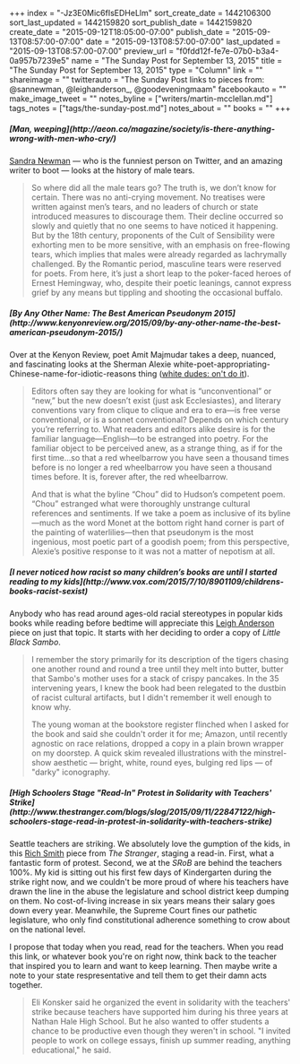 +++
index = "-Jz3E0Mic6fIsEDHeLlm"
sort_create_date = 1442106300
sort_last_updated = 1442159820
sort_publish_date = 1442159820
create_date = "2015-09-12T18:05:00-07:00"
publish_date = "2015-09-13T08:57:00-07:00"
date = "2015-09-13T08:57:00-07:00"
last_updated = "2015-09-13T08:57:00-07:00"
preview_url = "f0fdd12f-fe7e-07b0-b3a4-0a957b7239e5"
name = "The Sunday Post for September 13, 2015"
title = "The Sunday Post for September 13, 2015"
type = "Column"
link = ""
shareimage = ""
twitterauto = "The Sunday Post links to pieces from: @sannewman, @leighanderson_, @goodeveningmaam"
facebookauto = ""
make_image_tweet = ""
notes_byline = ["writers/martin-mcclellan.md"]
tags_notes = ["tags/the-sunday-post.md"]
notes_about = ""
books = ""
+++
<h5>[Man, weeping](http://aeon.co/magazine/society/is-there-anything-wrong-with-men-who-cry/)</h5>

[Sandra Newman](https://twitter.com/sannewman "Sandra Newman (@sannewman) | Twitter") &mdash; who is the funniest person on Twitter, and an amazing writer to boot &mdash; looks at the history of male tears.

<blockquote>So where did all the male tears go? The truth is, we don’t know for certain. There was no anti-crying movement. No treatises were written against men’s tears, and no leaders of church or state introduced measures to discourage them. Their decline occurred so slowly and quietly that no one seems to have noticed it happening. But by the 18th century, proponents of the Cult of Sensibility were exhorting men to be more sensitive, with an emphasis on free-flowing tears, which implies that males were already regarded as lachrymally challenged. By the Romantic period, masculine tears were reserved for poets. From here, it’s just a short leap to the poker-faced heroes of Ernest Hemingway, who, despite their poetic leanings, cannot express grief by any means but tippling and shooting the occasional buffalo.</blockquote>

<h5>[By Any Other Name: The Best American Pseudonym 2015](http://www.kenyonreview.org/2015/09/by-any-other-name-the-best-american-pseudonym-2015/)</h5>

Over at the Kenyon Review, poet Amit Majmudar takes a deep, nuanced, and fascinating looks at the Sherman Alexie white-poet-appropriating-Chinese-name-for-idiotic-reasons thing ([white dudes: on't do it](http://seattlereviewofbooks.com/notes/2015/09/08/so-did-i-pick-the-best-75-poems-published-last-year-of-course-not-i-picked-75-poems-that-survived-a-literary-ordeal-that-happened-only-in-my-brain/ "The Seattle Review of Books - &quot;So did I pick the best 75 poems published last year? Of course not. I picked 75 poems that survived a literary ordeal that happened only in my brain.&quot;")).

<blockquote><p>Editors often say they are looking for what is “unconventional” or “new,” but the new doesn’t exist (just ask Ecclesiastes), and literary conventions vary from clique to clique and era to era—is free verse conventional, or is a sonnet conventional? Depends on which century you’re referring to. What readers and editors alike desire is for the familiar language—English—to be estranged into poetry. For the familiar object to be perceived anew, as a strange thing, as if for the first time…so that a red wheelbarrow you have seen a thousand times before is no longer a red wheelbarrow you have seen a thousand times before. It is, forever after, the red wheelbarrow.</p>

<p>And that is what the byline “Chou” did to Hudson’s competent poem. “Chou” estranged what were thoroughly unstrange cultural references and sentiments. If we take a poem as inclusive of its byline—much as the word Monet at the bottom right hand corner is part of the painting of waterlilies—then that pseudonym is the most ingenious, most poetic part of a goodish poem; from this perspective, Alexie’s positive response to it was not a matter of nepotism at all.</p></blockquote>

<h5>[I never noticed how racist so many children’s books are until I started reading to my kids](http://www.vox.com/2015/7/10/8901109/childrens-books-racist-sexist)</h5>

Anybody who has read around ages-old racial stereotypes in popular kids books while reading before bedtime will appreciate this [Leigh Anderson](https://twitter.com/leighanderson_ "Leigh Anderson (@LeighAnderson_) | Twitter") piece on just that topic. It starts with her deciding to order a copy of _Little Black Sambo_.

<blockquote><p>I remember the story primarily for its description of the tigers chasing one another round and round a tree until they melt into butter, butter that Sambo's mother uses for a stack of crispy pancakes. In the 35 intervening years, I knew the book had been relegated to the dustbin of racist cultural artifacts, but I didn't remember it well enough to know why.</p>

<p>The young woman at the bookstore register flinched when I asked for the book and said she couldn't order it for me; Amazon, until recently agnostic on race relations, dropped a copy in a plain brown wrapper on my doorstep. A quick skim revealed illustrations with the minstrel-show aesthetic — bright, white, round eyes, bulging red lips — of "darky" iconography.</p></blockquote>


<h5>[High Schoolers Stage "Read-In" Protest in Solidarity with Teachers' Strike](http://www.thestranger.com/blogs/slog/2015/09/11/22847122/high-schoolers-stage-read-in-protest-in-solidarity-with-teachers-strike)</h5>

Seattle teachers are striking. We absolutely love the gumption of the kids, in this [Rich Smith](https://twitter.com/goodeveningmaam "Rich Smith (@goodeveningmaam) | Twitter") piece from _The Stranger_, staging a read-in. First, what a fantastic form of protest. Second, we at the _SRoB_ are behind the teachers 100%. My kid is sitting out his first few days of Kindergarten during the strike right now, and we couldn't be more proud of where his teachers have drawn the line in the abuse the legislature and school district keep dumping on them. No cost-of-living increase in six years means their salary goes down every year. Meanwhile, the Supreme Court fines our pathetic legislature, who only find constitutional adherence something to crow about on the national level. 

I propose that today when you read, read for the teachers. When you read this link, or whatever book you're on right now, think back to the teacher that inspired you to learn and want to keep learning. Then maybe write a note to your state respresentative and tell them to get their damn acts together.

<blockquote>Eli Konsker said he organized the event in solidarity with the teachers' strike because teachers have supported him during his three years at Nathan Hale High School. But he also wanted to offer students a chance to be productive even though they weren't in school. "I invited people to work on college essays, finish up summer reading, anything educational," he said.</blockquote>